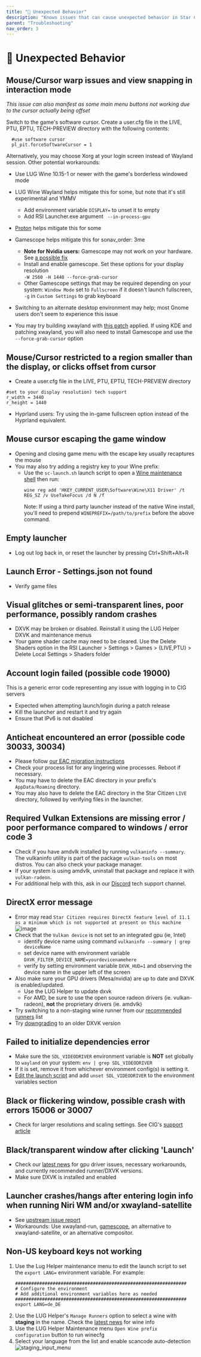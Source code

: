 ```yaml
---
title: "🤪 Unexpected Behavior"
description: "Known issues that can cause unexpected behavior in Star Citizen on Linux + troubleshooting steps to resolve them"
parent: "Troubleshooting"
nav_order: 3
---
```


# 🤪 Unexpected Behavior

## Mouse/Cursor warp issues and view snapping in interaction mode
*This issue can also manifest as some main menu buttons not working due to the cursor actually being offset*

Switch to the game's software cursor. Create a user.cfg file in the LIVE, PTU, EPTU, TECH-PREVIEW directory with the following contents:
 ```
   #use software cursor
   pl_pit.forceSoftwareCursor = 1
 ```
Alternatively, you may choose Xorg at your login screen instead of Wayland session.
Other potential workarounds:
- Use LUG Wine 10.15-1 or newer with the game's borderless windowed mode
- LUG Wine Wayland helps mitigate this for some, but note that it's still experimental and YMMV
  - Add environment variable `DISPLAY=` to unset it to empty
  - Add RSI Launcher.exe argument ` --in-process-gpu`
- [Proton](/Alternative-Installations#proton-installation) helps mitigate this for some
- Gamescope helps mitigate this for sonav_order: 3me
  - **Note for Nvidia users:** Gamescope may not work on your hardware. See [a possible fix](nvidia#gamescope-not-working)
  - Install and enable gamescope. Set these options for your display resolution  
  `-W 2560 -H 1440 --force-grab-cursor`
  - Other Gamescope settings that may be required depending on your system: `Window Mode` set to `Fullscreen` if it doesn't launch fullscreen, `-g` in `Custom Settings` to grab keyboard

- Switching to an alternate desktop environment may help; most Gnome users don't seem to experience this issue
- You may try building xwayland with [this patch](https://github.com/Nobara-Project/rpm-sources/blob/main/baseos/xorg-x11-server-Xwayland/xwayland-pointer-warp-fix.patch) applied. If using KDE and patching xwayland, you will also need to install Gamescope and use the `--force-grab-cursor` option


## Mouse/Cursor restricted to a region smaller than the display, or clicks offset from cursor
- Create a user.cfg file in the LIVE, PTU, EPTU, TECH-PREVIEW directory
 ```
 #set to your display resolution) tech support
 r_width = 3440
 r_height = 1440
 ```
- Hyprland users: Try using the in-game fullscreen option instead of the Hyprland equivalent.


## Mouse cursor escaping the game window
- Opening and closing game menu with the escape key usually recaptures the mouse
- You may also try adding a registry key to your Wine prefix:
   - Use the `sc-launch.sh` launch script to open a [Wine maintenance shell](/Tips-and-Tricks#how-to-get-a-wine-maintenance-shell-using-the-launch-script) then run:
     ```
     wine reg add 'HKEY_CURRENT_USER\Software\Wine\X11 Driver' /t REG_SZ /v UseTakeFocus /d N /f
     ```
     Note: If using a third party launcher instead of the native Wine install, you'll need to prepend `WINEPREFIX=/path/to/prefix` before the above command.


## Empty launcher
- Log out log back in, or reset the launcher by pressing Ctrl+Shift+Alt+R


## Launch Error - Settings.json not found
- Verify game files


## Visual glitches or semi-transparent lines, poor performance, possibly random crashes
- DXVK may be broken or disabled. Reinstall it using the LUG Helper DXVK and maintenance menus
- Your game shader cache may need to be cleared. Use the Delete Shaders option in the RSI Launcher > Settings > Games > {LIVE,PTU} > Delete Local Settings > Shaders folder


## Account login failed (possible code 19000)
This is a generic error code representing any issue with logging in to CIG servers
- Expected when attempting launch/login during a patch release
- Kill the launcher and restart it and try again
- Ensure that IPv6 is not disabled

## Anticheat encountered an error (possible code 30033, 30034)
- Please follow [our EAC migration instructions](/Tips-and-Tricks#easy-anti-cheat)
- Check your process list for any lingering wine processes. Reboot if necessary.
- You may have to delete the EAC directory in your prefix's `AppData/Roaming` directory.
- You may also have to delete the EAC directory in the Star Citizen `LIVE` directory, followed by verifying files in the launcher.


## Required Vulkan Extensions are missing error / poor performance compared to windows / error code 3
- Check if you have amdvlk installed by running `vulkaninfo --summary`. The vulkaninfo utility is part of the package `vulkan-tools` on most distros. You can also check your package manager.
- If your system is using amdvlk, uninstall that package and replace it with `vulkan-radeon`.
- For additional help with this, ask in our [Discord](/) tech support channel.


## DirectX error message
- Error may read `Star Citizen requires DirectX feature level of 11.1 as a minimum which is not supported at present on this machine`  
  ![image](https://user-images.githubusercontent.com/3657071/224719841-ba1e831b-4ace-4f14-b423-3e49528154c6.png)
- Check that the `Vulkan device` is not set to an integrated gpu (ie, Intel)
  - identify device name using command `vulkaninfo --summary | grep deviceName`
  - set device name with environment variable `DXVK_FILTER_DEVICE_NAME=yourdevicenamehere`
  - verify by setting environment variable `DXVK_HUD=1` and observing the device name in the upper left of the screen
- Also make sure your GPU drivers (Mesa/nvidia) are up to date and DXVK is enabled/updated.
  - Use the LUG Helper to update dxvk
  - For AMD, be sure to use the open source radeon drivers (ie. vulkan-radeon), **not** the proprietary drivers (ie. amdvlk)
- Try switching to a non-staging wine runner from our [recommended runners](/Tips-and-Tricks#recommended-runners) list
- Try [downgrading](/Tips-and-Tricks#updating-dxvk-within-a-wine-prefix) to an older DXVK version


## Failed to initialize dependencies error
- Make sure the `SDL_VIDEODRIVER` environment variable is **NOT** set globally to `wayland` on your system: `env | grep SDL_VIDEODRIVER`
- If it is set, remove it from whichever environment config(s) is setting it.
- [Edit the launch script](#how-to-edit-the-launch-script) and add `unset SDL_VIDEODRIVER` to the environment variables section


## Black or flickering window, possible crash with errors 15006 or 30007
- Check for larger resolutions and scaling settings.  See CIG's [support article](https://support.robertsspaceindustries.com/hc/en-us/articles/360000081887-Guide-to-Graphic-Issues#large-res)


## Black/transparent window after clicking 'Launch'
- Check our [latest news](/#news) for gpu driver issues, necessary workarounds, and currently recommended runner/DXVK versions.
- Make sure DXVK is installed and enabled


## Launcher crashes/hangs after entering login info when running Niri WM and/or xwayland-satellite
- See [upstream issue report](https://github.com/Supreeeme/xwayland-satellite/issues/189)
- Workarounds: Use xwayland-run, [gamescope](/Tips-and-Tricks#gamescope), an alternative to xwayland-satellite, or an alternative compositor.


## Non-US keyboard keys not working
1. Use the Lug Helper maintenance menu to edit the launch script to set the `export LANG=` environment variable. For example:
    ```
    ################################################################
    # Configure the environment
    # Add additional environment variables here as needed
    ################################################################
    export LANG=de_DE
    ```
3. Use the LUG Helper's `Manage Runners` option to select a wine with **staging** in the name. Check the [latest news](/#general-news) for wine info 
4. Use the LUG Helper Maintenance menu `Open Wine prefix configuration` button to run winecfg
5. Select your language from the list and enable scancode auto-detection
 ![staging_input_menu](https://github.com/user-attachments/assets/94908f79-682d-42ac-89fc-4564f09c3b7c)

